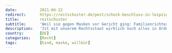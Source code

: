 ```yaml
---
date:          2021-04-22
redirect:      https://reitschuster.de/post/schock-beschluss-in-leipzig-familienrichter-verhaengt/
title:         reitschuster
subtitle:      'Weil sie gegen Masken vor Gericht ging: Familienrichter verhängt 18.654 Euro „Strafgebühr“ gegen alleinerziehende Mutter'
description:   'Ist mit unserem Rechtsstaat wirklich noch alles in Ordnung? Ein aktueller Gerichtsbeschluss aus Leipzig lässt daran starke Zweifel aufkommen. Eine Mutter, die juristisch gegen die Maskenpflicht für ihre Kinder vorgehen wollte, soll jetzt 18.000 Euro zahlen. Außerdem droht das Gericht mit einem Verfahren gegen die Mutter. GASTBEITRAG'
country:       [DE]
categories:    [Recht]
tags:          [kind, maske, willkür]
---
```


